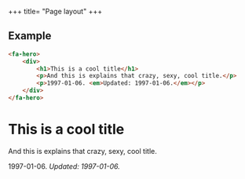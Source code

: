 +++
title= "Page layout"
+++

## Example
```html
<fa-hero>
	<div>
		<h1>This is a cool title</h1>
		<p>And this is explains that crazy, sexy, cool title.</p>
		<p>1997-01-06. <em>Updated: 1997-01-06.</em></p>
	</div>
</fa-hero>
```
<fa-sandbox>
	<fa-hero>
		<div>
			<h1>This is a cool title</h1>
			<p>And this is explains that crazy, sexy, cool title.</p>
			<p>1997-01-06. <em>Updated: 1997-01-06.</em></p>
		</div>
	</fa-hero>
</fa-sandbox>

